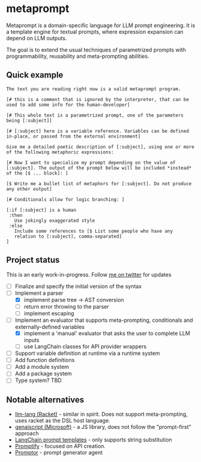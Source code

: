 # metaprompt

Metaprompt is a domain-specific language for LLM prompt engineering. It is a template engine for textual prompts, where expression expansion can depend on LLM outputs.

The goal is to extend the usual techniques of parametrized prompts with programmability, reusability and meta-prompting abilities.

## Quick example

```metaprompt
The text you are reading right now is a valid metaprompt program.

[# this is a comment that is ignored by the interpreter, that can be
used to add some info for the human-developer]

[# This whole text is a parametrized prompt, one of the parameters
being [:subject]]

[# [:subject] here is a variable reference. Variables can be defined
in-place, or passed from the external environment]

Give me a detailed poetic description of [:subject], using one or more
of the following metaphoric expressions:

[# Now I want to specialize my prompt depending on the value of
[:subject]. The output of the prompt below will be included *instead*
of the [$ ... block]: ]

[$ Write me a bullet list of metaphors for [:subject]. Do not produce
any other output]

[# Conditionals allow for logic branching: ]

[:if [:subject] is a human
 :then
   Use jokingly exaggerated style
 :else
   Include some references to [$ List some people who have any
   relation to [:subject], comma-separated]
]
```

## Project status

This is an early work-in-progress. Follow [me on twitter](https://x.com/klntsky) for updates

- [ ] Finalize and specify the initial version of the syntax
- [ ] Implement a parser
  - [x] implement parse tree -> AST conversion
  - [ ] return error throwing to the parser
  - [ ] implement escaping
- [ ] Implement an evaluator that supports meta-prompting, conditionals and externally-defined variables
  - [x] implement a 'manual' evaluator that asks the user to complete LLM inputs
  - [ ] use LangChain classes for API provider wrappers
- [ ] Support variable definition at runtime via a runtime system
- [ ] Add function definitions
- [ ] Add a module system
- [ ] Add a package system
- [ ] Type system? TBD

## Notable alternatives

- [llm-lang (Racket)](https://github.com/wilbowma/llm-lang) - similar in spirit. Does not support meta-prompting, uses racket as the DSL host language.
- [genaiscript (Microsoft)](https://github.com/microsoft/genaiscript) - a JS library, does not follow the "prompt-first" approach
- [LangChain prompt templates](https://python.langchain.com/docs/concepts/prompt_templates/) - only supports string substitution
- [Promptify](https://www.promptify.ai/explore) - focused on API creation.
- [Promptor](https://github.com/pikho/ppromptor) - prompt generator agent
